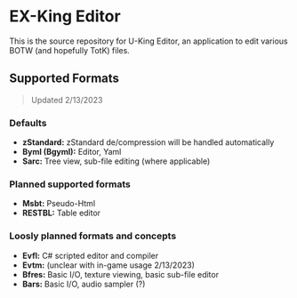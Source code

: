 # EX-King Editor

This is the source repository for U-King Editor, an application to edit various BOTW (and hopefully TotK) files.

## Supported Formats
> Updated 2/13/2023

### Defaults

- **zStandard:** zStandard de/compression will be handled automatically
- **Byml (Bgyml):** Editor, Yaml
- **Sarc:** Tree view, sub-file editing (where applicable)

### Planned supported formats

- **Msbt:** Pseudo-Html
- **RESTBL:** Table editor

### Loosly planned formats and concepts

- **Evfl:** C# scripted editor and compiler
- **Evtm:** (unclear with in-game usage 2/13/2023)
- **Bfres:** Basic I/O, texture viewing, basic sub-file editor
- **Bars:** Basic I/O, audio sampler (?)
